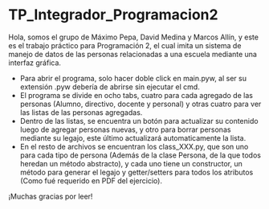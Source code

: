 # TP_Integrador_Programacion2

Hola, somos el grupo de Máximo Pepa, David Medina y Marcos Allín, y este es el trabajo práctico para Programación 2, el cual imita un sistema de manejo de datos de las
personas relacionadas a una escuela mediante una interfaz gráfica.

- Para abrir el  programa, solo hacer doble click en main.pyw, al ser su extensión .pyw debería de abrirse sin ejecutar el cmd.
- El programa se divide en ocho tabs, cuatro para cada agregado de las personas (Alumno, directivo, docente y personal) y otras cuatro para ver las listas de las personas
agregadas.
- Dentro de las listas, se encuentra un botón para actualizar su contenido luego de agregar personas nuevas, y otro para borrar personas mediante su legajo, este último
actualizará automaticamente la lista.
- En el resto de archivos se encuentran los class_XXX.py, que son uno para cada tipo de persona (Además de la clase Persona, de la que todos heredan un método abstracto),
y cada uno tiene un constructor, un método para generar el legajo y getter/setters para todos los atributos (Como fué requerido en PDF del ejercicio).

¡Muchas gracias por leer!
